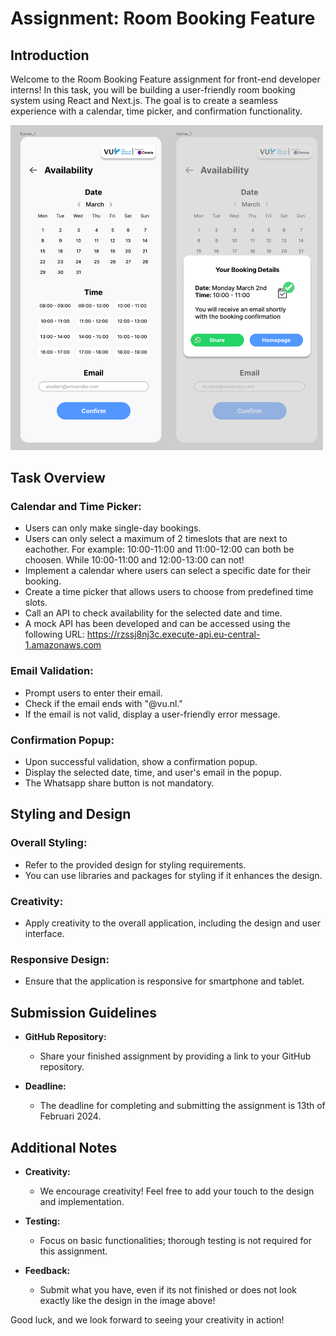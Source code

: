 # Assignment: Room Booking Feature

## Introduction

Welcome to the Room Booking Feature assignment for front-end developer interns! In this task, you will be building a user-friendly room booking system using React and Next.js. The goal is to create a seamless experience with a calendar, time picker, and confirmation functionality.

<img src="static/design.PNG" alt="Room Booking Design" width="500"/>


## Task Overview

### Calendar and Time Picker:

- Users can only make single-day bookings.
- Users can only select a maximum of 2 timeslots that are next to eachother. For example: 10:00-11:00 and 11:00-12:00 can both be choosen. While 10:00-11:00 and 12:00-13:00 can not!
- Implement a calendar where users can select a specific date for their booking.
- Create a time picker that allows users to choose from predefined time slots.
- Call an API to check availability for the selected date and time.
- A mock API has been developed and can be accessed using the following URL: https://rzssj8nj3c.execute-api.eu-central-1.amazonaws.com

### Email Validation:

- Prompt users to enter their email.
- Check if the email ends with "@vu.nl."
- If the email is not valid, display a user-friendly error message.

### Confirmation Popup:

- Upon successful validation, show a confirmation popup.
- Display the selected date, time, and user's email in the popup.
- The Whatsapp share button is not mandatory. 

## Styling and Design

### Overall Styling:

- Refer to the provided design for styling requirements.
- You can use libraries and packages for styling if it enhances the design.

### Creativity:

- Apply creativity to the overall application, including the design and user interface.

### Responsive Design:

- Ensure that the application is responsive for smartphone and tablet.

## Submission Guidelines

- **GitHub Repository:**
  - Share your finished assignment by providing a link to your GitHub repository.

- **Deadline:**
  - The deadline for completing and submitting the assignment is 13th of Februari 2024.

## Additional Notes

- **Creativity:**
  - We encourage creativity! Feel free to add your touch to the design and implementation.

- **Testing:**
  - Focus on basic functionalities; thorough testing is not required for this assignment.

- **Feedback:**
  - Submit what you have, even if its not finished or does not look exactly like the design in the image above! 

Good luck, and we look forward to seeing your creativity in action!

